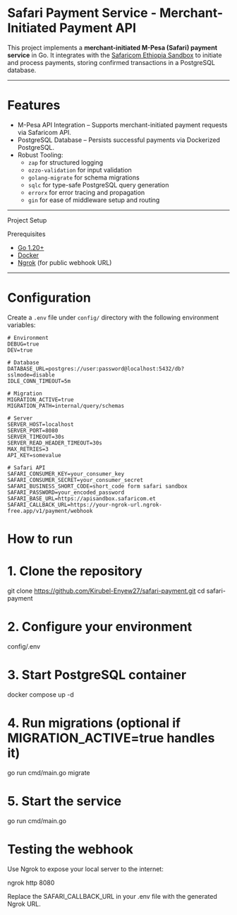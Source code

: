 # Safari Payment Service - Merchant-Initiated Payment API

This project implements a **merchant-initiated M-Pesa (Safari) payment service** in Go. It integrates with the [Safaricom Ethiopia Sandbox](https://developer.safaricom.et) to initiate and process payments, storing confirmed transactions in a PostgreSQL database.

---

# Features

- M-Pesa API Integration – Supports merchant-initiated payment requests via Safaricom API.
- PostgreSQL Database – Persists successful payments via Dockerized PostgreSQL.
- Robust Tooling:
  - `zap` for structured logging
  - `ozzo-validation` for input validation
  - `golang-migrate` for schema migrations
  - `sqlc` for type-safe PostgreSQL query generation
  - `errorx` for error tracing and propagation
  - `gin` for ease of middleware setup and routing

---

Project Setup

Prerequisites

- [Go 1.20+](https://golang.org/dl/)
- [Docker](https://www.docker.com/)
- [Ngrok](https://ngrok.com/) (for public webhook URL)

---

# Configuration

Create a `.env` file under `config/` directory with the following environment variables:

```env
# Environment
DEBUG=true
DEV=true

# Database
DATABASE_URL=postgres://user:password@localhost:5432/db?sslmode=disable
IDLE_CONN_TIMEOUT=5m

# Migration
MIGRATION_ACTIVE=true
MIGRATION_PATH=internal/query/schemas

# Server
SERVER_HOST=localhost
SERVER_PORT=8080
SERVER_TIMEOUT=30s
SERVER_READ_HEADER_TIMEOUT=30s
MAX_RETRIES=3
API_KEY=somevalue

# Safari API
SAFARI_CONSUMER_KEY=your_consumer_key
SAFARI_CONSUMER_SECRET=your_consumer_secret
SAFARI_BUSINESS_SHORT_CODE=short_code form safari sandbox
SAFARI_PASSWORD=your_encoded_password
SAFARI_BASE_URL=https://apisandbox.safaricom.et
SAFARI_CALLBACK_URL=https://your-ngrok-url.ngrok-free.app/v1/payment/webhook
```

# How to run

# 1. Clone the repository

git clone https://github.com/Kirubel-Enyew27/safari-payment.git
cd safari-payment

# 2. Configure your environment

config/.env

# 3. Start PostgreSQL container

docker compose up -d

# 4. Run migrations (optional if MIGRATION_ACTIVE=true handles it)

go run cmd/main.go migrate

# 5. Start the service

go run cmd/main.go

# Testing the webhook

Use Ngrok to expose your local server to the internet:

ngrok http 8080

Replace the SAFARI_CALLBACK_URL in your .env file with the generated Ngrok URL.
